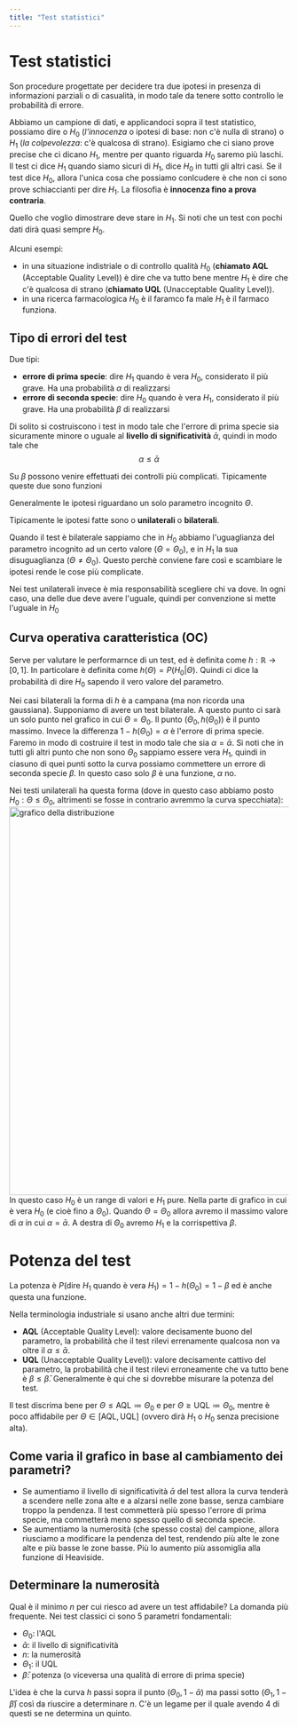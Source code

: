```yaml
---
title: "Test statistici"
---
```

# Test statistici
Son procedure progettate per decidere tra due ipotesi in presenza di informazioni parziali o di casualità, in modo tale da tenere sotto controllo le probabilità di errore.

Abbiamo un campione di dati, e applicandoci sopra il test statistico, possiamo dire o $H_0$ (*l'innocenza* o ipotesi di base: non c'è nulla di strano) o $H_1$ (*la colpevolezza*: c'è qualcosa di strano). Esigiamo che ci siano prove precise che ci dicano $H_1$, mentre per quanto riguarda $H_0$ saremo più laschi. Il test ci dice $H_1$ quando siamo sicuri di $H_1$, dice $H_0$ in tutti gli altri casi. Se il test dice $H_0$, allora l'unica cosa che possiamo conlcudere è che non ci sono prove schiaccianti per dire $H_1$. La filosofia è **innocenza fino a prova contraria**.

Quello che voglio dimostrare deve stare in $H_1$. Si noti che un test con pochi dati dirà quasi sempre $H_0$.

Alcuni esempi:
- in una situazione indistriale o di controllo qualità $H_0$ (**chiamato AQL** (Acceptable Quality Level)) è dire che va tutto bene mentre $H_1$ è dire che c'è qualcosa di strano (**chiamato UQL** (Unacceptable Quality Level)).
- in una ricerca farmacologica $H_0$ è il faramco fa male $H_1$ è il farmaco funziona.

## Tipo di errori del test
Due tipi:
- **errore di prima specie**: dire $H_1$ quando è vera $H_0$, considerato il più grave. Ha una probabilità $\alpha$ di realizzarsi
- **errore di seconda specie**: dire $H_0$ quando è vera $H_1$, considerato il più grave. Ha una probabilità $\beta$ di realizzarsi

Di solito si costruiscono i test in modo tale che l'errore di prima specie sia sicuramente minore o uguale al **livello di significatività** $\bar \alpha$, quindi in modo tale che
$$
\alpha \le \bar \alpha
$$

Su $\beta$ possono venire effettuati dei controlli più complicati. Tipicamente queste due sono funzioni

Generalmente le ipotesi riguardano un solo parametro incognito $\Theta$.

Tipicamente le ipotesi fatte sono o **unilaterali** o **bilaterali**.

Quando il test è bilaterale sappiamo che in $H_0$ abbiamo l'uguaglianza del parametro incognito ad un certo valore ($\Theta = \Theta_0$), e in $H_1$ la sua disuguaglianza ($\Theta \not = \Theta_0$). Questo perchè conviene fare così e scambiare le ipotesi rende le cose più complicate.

Nei test unilaterali invece è mia responsabilità scegliere chi va dove. In ogni caso, una delle due deve avere l'uguale, quindi per convenzione si mette l'uguale in $H_0$

## Curva operativa caratteristica (OC)
Serve per valutare le performarnce di un test, ed è definita come $h: \mathbb{R} \to [0, 1]$. In particolare è definita come $h(\Theta) = P(H_0 | \Theta)$. Quindi ci dice la probabilità di dire $H_0$ sapendo il vero valore del parametro.

Nei casi bilaterali la forma di $h$ è a campana (ma non ricorda una gaussiana).
Supponiamo di avere un test bilaterale. A questo punto ci sarà un solo punto nel grafico in cui $\Theta = \Theta_0$. Il punto $(\Theta_0, h(\Theta_0))$ è il punto massimo. Invece la differenza $1 - h(\Theta_0) = \alpha$ è l'errore di prima specie. Faremo in modo di costruire il test in modo tale che sia $\alpha = \bar \alpha$. Si  noti che in tutti gli altri punto che non sono $\Theta_0$ sappiamo essere vera $H_1$, quindi in ciasuno di quei punti sotto la curva possiamo commettere un errore di seconda specie $\beta$. In questo caso solo $\beta$ è una funzione, $\alpha$ no.

Nei testi unilaterali ha questa forma (dove in questo caso abbiamo posto $H_0: \Theta \le \Theta_0$, altrimenti se fosse in contrario avremmo la curva specchiata):
<img src="https://www.researchgate.net/profile/Xiao-Yang-Li-2/publication/282664010/figure/fig2/AS:614103164932126@1523425012798/Operating-characteristic-OC-curve-when-AF-is-unknown.png" alt="grafico della distribuzione" width=700>
In questo caso $H_0$ è un range di valori e $H_1$ pure. Nella parte di grafico in cui è vera $H_0$ (e cioè fino a $\Theta_0$). Quando $\Theta = \Theta_0$ allora avremo il massimo valore di $\alpha$ in cui $\alpha = \bar \alpha$. A destra di $\Theta_0$ avremo $H_1$ e la corrispettiva $\beta$.

# Potenza del test
La potenza è $P( \text{dire } H_1 \text{ quando è vera } H_1) = 1 - h(\Theta_0) = 1 - \beta$ ed è anche questa una funzione.

Nella terminologia industriale si usano anche altri due termini:
- **AQL** (Acceptable Quality Level): valore decisamente buono del parametro, la probabilità che il test rilevi errenamente qualcosa non va oltre il $\alpha \le \bar \alpha$.
- **UQL** (Unacceptable Quality Level)): valore decisamente cattivo del parametro, la probabilità che il test rilevi erroneamente che va tutto bene è $\beta \le \bar \beta$. Generalmente è qui che si dovrebbe misurare la potenza del test.

Il test discrima bene per $\Theta \le \mathrm{AQL} \coloneqq \Theta_0$ e per $\Theta \ge \mathrm{UQL} \coloneqq \Theta_0$, mentre è poco affidabile per $\Theta \in [\mathrm{AQL}, \mathrm{UQL}]$ (ovvero dirà $H_1$ o $H_0$ senza precisione alta).

## Come varia il grafico in base al cambiamento dei parametri?
- Se aumentiamo il livello di significatività $\bar \alpha$ del test allora la curva tenderà a scendere nelle zona alte e a alzarsi nelle zone basse, senza cambiare troppo la pendenza. Il test commetterà più spesso l'errore di prima specie, ma commetterà meno spesso quello di seconda specie.
- Se aumentiamo la numerosità (che spesso costa) del campione, allora riusciamo a modificare la pendenza del test, rendendo più alte le zone alte e più basse le zone basse. Più lo aumento più assomiglia alla funzione di Heaviside.

## Determinare la numerosità
Qual è il minimo $n$ per cui riesco ad avere un test affidabile? La domanda più frequente.
Nei test classici ci sono 5 parametri fondamentali:
- $\Theta_0$: l'AQL
- $\bar \alpha$: il livello di significatività
- $n$: la numerosità
- $\Theta_1$: il UQL
- $\bar \beta$: potenza (o viceversa una qualità di errore di prima specie)

L'idea è che la curva $h$ passi sopra il punto $(\Theta_0, 1 - \bar \alpha)$ ma passi sotto $(\Theta_1, 1 - \bar \beta)$ così da riuscire a determinare $n$.
C'è un legame per il quale avendo $4$ di questi se ne determina un quinto.
